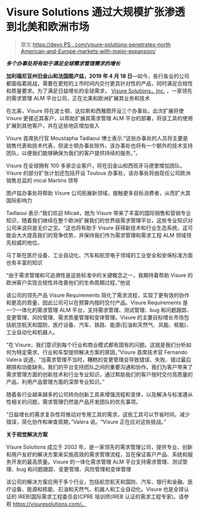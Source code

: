 # Visure Solutions 通过大规模扩张渗透到北美和欧洲市场

> 原文:[https://devo PS . com/visure-solutions-penetrates-north American-and-Europe-markets-with-major-expansion/](https://devops.com/visure-solutions-penetrates-north-american-and-european-markets-with-major-expansion/)

***多个办事处将有助于满足全球需求管理需求的增长***

**加利福尼亚州旧金山和法国图卢兹，2019 年 4 月 18 日**—如今，各行各业的公司都面临着挑战，需要在更短的上市时间内交付更具针对性的产品，同时满足合规性和质量要求。为了满足日益增长的全球需求， [Visure Solutions，Inc.](https://visuresolutions.com/) ，一家领先的需求管理 ALM 平台公司，正在北美和欧洲扩展其业务和技术

在北美，Visure 将在波士顿、达拉斯和西雅图开设三个办事处。此次扩展将使 Visure 更接近其客户，以帮助扩展其需求管理 ALM 平台的部署，将该工具的使用扩展到其他客户，并在这些地区增加收入

Visure 首席执行官 Moustapha Tadlaoui 博士表示:“这些办事处的人员将主要是销售代表和技术代表，但波士顿办事处除外，该办事处也将有一个额外的技术支持团队，以便我们能够确保为我们的客户提供持续的服务。”。

Visure 在全球拥有 100 多家企业客户，将在旧金山和西班牙马德里增加团队。Visure 的部分扩张计划还包括开设 Toulous 办事处，该办事处将由现任公司欧洲销售总监的 mical Martins 领导

图卢兹办事处将帮助 Visure 公司拓展新领域，接触更多目标消费者，从而扩大其国际影响力

Tadlaoui 表示:“我们欢迎 Micaë，她为 Visure 带来了丰富的国际销售和营销专业知识，随着我们继续在整个欧洲扩展我们的世界级需求管理平台，这些专业知识对公司来说将是无价之宝。“这也将有助于 Visure 获得新技术和行业生态系统，这可能会大大提高我们的竞争优势，并保持我们作为需求管理和需求工程 ALM 领域领先权威的地位。

马丁斯在医疗设备、工业自动化、汽车和航空电子领域的工业安全和安保标准方面也有丰富的知识

“由于需求管理和可追溯性是这些标准中的关键概念之一，我期待着帮助 Visure 的欧洲客户实现合规性并改善他们的生命周期过程，”他说

该公司的领先产品 Visure Requirements 简化了需求流程，实现了更有效的协作和更高的质量，因此公司可以在预算内按时交付产品。Visure Requirements 是一个一体化的需求管理 ALM 平台，支持需求管理、测试管理、bug 和问题跟踪、变更管理、风险管理、需求质量管理和变体管理。Visure 的主要目标增长市场包括航空航天和国防、医疗设备、汽车、铁路、能源(石油和天然气、风能、核能)、工业自动化和机器人。

“在 Visure，我们意识到每个行业和商业模式都有固有的问题。这就是我们分析如何为特定需求、行业和车型提供解决方案的原因，”Visure 首席技术官 Fernando Valera 说道。“当需求管理不当时，糟糕的变更管理会导致错误、失败、错过最后期限和功能缺失。我们的平台支持团队之间的重要沟通和协作。我们为客户带来了需求管理方面的创新技术和行业专业知识，通过帮助我们的客户按时交付高质量的产品，利用产品管理方面的深厚专业知识。”

随着各行业越来越多的公司转向创新工具来增强流程和变体，以及解决与标准遵从性相关的问题，需求管理仍然是产品开发团队的优先事项。

“日益增长的需求复杂性将推动对专用工具的需求，这些工具可以节省时间，减少错误，简化协作和审查周期，”Valera 说。“Visure 正在应对这些挑战。”

**关于视觉解决方案**

Visure Solutions 成立于 2002 年，是一家领先的需求管理公司，提供专业、创新和用户友好的解决方案来实施高效的需求管理流程，旨在保证客户产品、系统和服务开发的最高质量。Visure 的一体化需求管理 ALM 平台支持需求管理、测试管理、bug 和问题跟踪、变更管理、风险管理和变体管理

该公司的解决方案应用于多个行业，包括航空航天和国防、汽车、银行和金融、医疗设备、能源和核能、石油和天然气、机器人和工业自动化。Visure 也是全球认证的 IREB(国际需求工程委员会)CPRE 培训师(IREB 认证的需求工程专家)。请参观 https://visuresolutions.com/。